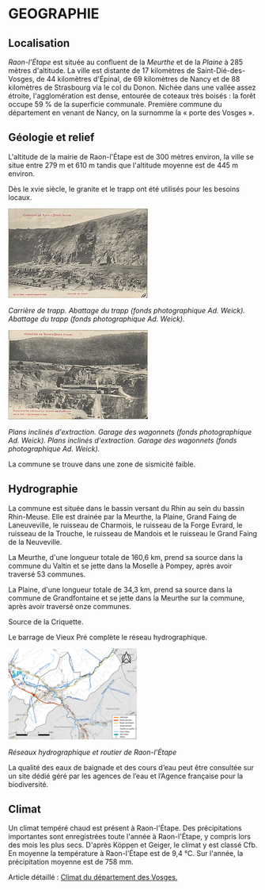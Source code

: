 # GEOGRAPHIE

## Localisation

*Raon-l'Étape* est située au confluent de la *Meurthe* et de la *Plaine* à 285 mètres d'altitude. La ville est distante de 17 kilomètres de Saint-Dié-des-Vosges, de 44 kilomètres d'Épinal, de 69 kilomètres de Nancy et de 88 kilomètres de Strasbourg via le col du Donon. Nichée dans une vallée assez étroite, l'agglomération est dense, entourée de coteaux très boisés : la forêt occupe 59 % de la superficie communale. Première commune du département en venant de Nancy, on la surnomme la « porte des Vosges ».

## Géologie et relief

L'altitude de la mairie de Raon-l'Étape est de 300 mètres environ, la ville se situe entre 279 m et 610 m tandis que l'altitude moyenne est de 445 m environ.

Dès le xvie siècle, le granite et le trapp ont été utilisés pour les besoins locaux.


![abattage](img/abbatage.jpg)

*Carrière de trapp.
Abattage du trapp (fonds photographique Ad. Weick).
Abattage du trapp
(fonds photographique Ad. Weick).*

![plan](img/plan.jpg)

*Plans inclinés d'extraction. Garage des wagonnets (fonds photographique Ad. Weick).
Plans inclinés d'extraction. Garage des wagonnets
(fonds photographique Ad. Weick).*

La commune se trouve dans une zone de sismicité faible.

## Hydrographie

La commune est située dans le bassin versant du Rhin au sein du bassin Rhin-Meuse. Elle est drainée par la Meurthe, la Plaine, Grand Faing de Laneuveville, le ruisseau de Charmois, le ruisseau de la Forge Evrard, le ruisseau de la Trouche, le ruisseau de Mandois et le ruisseau le Grand Faing de la Neuveville.

La Meurthe, d'une longueur totale de 160,6 km, prend sa source dans la commune du Valtin et se jette dans la Moselle à Pompey, après avoir traversé 53 communes.

La Plaine, d'une longueur totale de 34,3 km, prend sa source dans la commune de Grandfontaine et se jette dans la Meurthe sur la commune, après avoir traversé onze communes.

Source de la Criquette.

Le barrage de Vieux Pré complète le réseau hydrographique.

![carte](img/carte.jpg)

*Réseaux hydrographique et routier de Raon-l'Étape*

La qualité des eaux de baignade et des cours d’eau peut être consultée sur un site dédié géré par les agences de l’eau et l’Agence française pour la biodiversité.

## Climat


Un climat tempéré chaud est présent à Raon-l'Étape. Des précipitations importantes sont enregistrées toute l'année à Raon-l'Étape, y compris lors des mois les plus secs. D'après Köppen et Geiger, le climat y est classé Cfb. En moyenne la température à Raon-l'Étape est de 9,4 °C. Sur l'année, la précipitation moyenne est de 758 mm.

Article détaillé : [Climat du département des Vosges.](https://fr.wikipedia.org/wiki/Climat_du_d%C3%A9partement_des_Vosges)